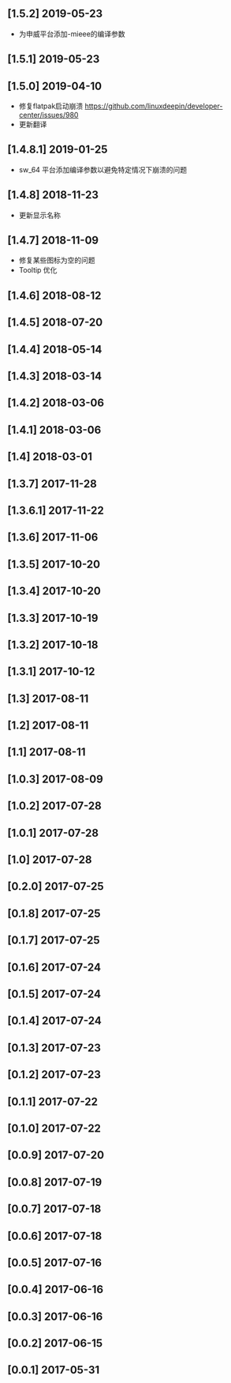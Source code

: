 ## [1.5.2] 2019-05-23

*  为申威平台添加-mieee的编译参数

## [1.5.1] 2019-05-23


## [1.5.0] 2019-04-10

*  修复flatpak启动崩溃 https://github.com/linuxdeepin/developer-center/issues/980
*  更新翻译

## [1.4.8.1] 2019-01-25

*  sw_64 平台添加编译参数以避免特定情况下崩溃的问题

## [1.4.8] 2018-11-23

*  更新显示名称

## [1.4.7] 2018-11-09

*  修复某些图标为空的问题
*  Tooltip 优化

## [1.4.6] 2018-08-12


## [1.4.5] 2018-07-20


## [1.4.4] 2018-05-14


## [1.4.3] 2018-03-14


## [1.4.2] 2018-03-06


## [1.4.1] 2018-03-06


## [1.4] 2018-03-01


## [1.3.7] 2017-11-28


## [1.3.6.1] 2017-11-22


## [1.3.6] 2017-11-06


## [1.3.5] 2017-10-20


## [1.3.4] 2017-10-20


## [1.3.3] 2017-10-19


## [1.3.2] 2017-10-18


## [1.3.1] 2017-10-12


## [1.3] 2017-08-11


## [1.2] 2017-08-11


## [1.1] 2017-08-11


## [1.0.3] 2017-08-09


## [1.0.2] 2017-07-28


## [1.0.1] 2017-07-28


## [1.0] 2017-07-28


## [0.2.0] 2017-07-25


## [0.1.8] 2017-07-25


## [0.1.7] 2017-07-25


## [0.1.6] 2017-07-24


## [0.1.5] 2017-07-24


## [0.1.4] 2017-07-24


## [0.1.3] 2017-07-23


## [0.1.2] 2017-07-23


## [0.1.1] 2017-07-22


## [0.1.0] 2017-07-22


## [0.0.9] 2017-07-20


## [0.0.8] 2017-07-19


## [0.0.7] 2017-07-18


## [0.0.6] 2017-07-18


## [0.0.5] 2017-07-16


## [0.0.4] 2017-06-16


## [0.0.3] 2017-06-16


## [0.0.2] 2017-06-15


## [0.0.1] 2017-05-31


